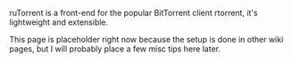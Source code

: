 ruTorrent is a front-end for the popular BitTorrent client rtorrent, it's lightweight and extensible. 

This page is placeholder right now because the setup is done in other wiki pages, but I will probably place a few misc  tips here later. 